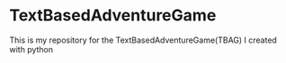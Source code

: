 # TextBasedAdventureGame
This is my repository for the TextBasedAdventureGame(TBAG) I created with python
